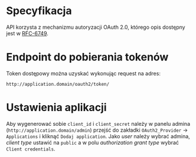 # Specyfikacja

API korzysta z mechanizmu autoryzacji OAuth 2.0, którego opis dostępny jest w [RFC-6749](http://tools.ietf.org/html/rfc6749).

# Endpoint do pobierania tokenów

Token dostępowy można uzyskać wykonując request na adres:

    http://application.domain/oauth2/token/

# Ustawienia aplikacji

Aby wygenerować sobie `client_id` i `client_secret` należy w panelu admina (`http://application.domain/admin`) przejść do
zakładki `OAuth2_Provider` -> `Applications` i kliknąć `Dodaj application`. Jako *user* należy wybrać admina, *client type* ustawić na
`public` a w polu *authorization grant type* wybrać `Client credentials`.

